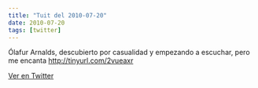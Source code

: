 ```yaml
---
title: "Tuit del 2010-07-20"
date: 2010-07-20
tags: [twitter]
---
```


Ólafur Arnalds, descubierto por casualidad y empezando a escuchar, pero me encanta http://tinyurl.com/2vueaxr



[Ver en Twitter](https://twitter.com/i/web/status/18990910613)
